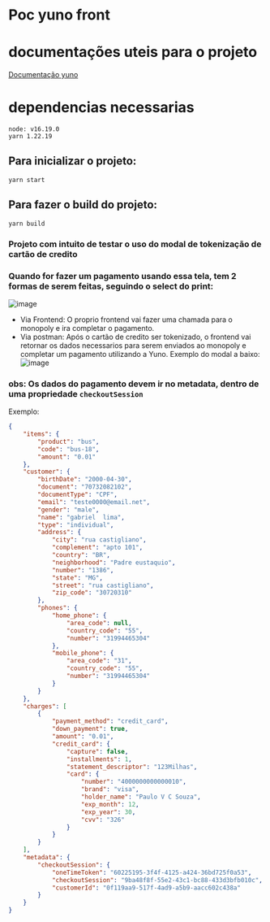 # Poc yuno front

# documentações uteis para o projeto

[Documentação yuno](https://docs.y.uno/docs/web-sdk-integration) 

# dependencias necessarias
```
node: v16.19.0
yarn 1.22.19
```

## Para inicializar o projeto:
```
yarn start
```

## Para fazer o build do projeto:
```
yarn build
```

### Projeto com intuito de testar o uso do modal de tokenização de cartão de credito

### Quando for fazer um pagamento usando essa tela, tem 2 formas de serem feitas, seguindo o select do print:
![image](https://user-images.githubusercontent.com/119955374/222431253-5adbfb85-dff6-41f4-bd65-ad6a74e2f6e9.png)
- Via Frontend: O proprio frontend vai fazer uma chamada para o monopoly e ira completar o pagamento.
- Via postman: Após o cartão de credito ser tokenizado, o frontend vai retornar os dados necessarios para serem enviados ao monopoly e completar um pagamento utilizando a Yuno.
Exemplo do modal a baixo:
![image](https://user-images.githubusercontent.com/119955374/222432411-7ae0f751-0517-4956-83e1-7a5a6449d35d.png)

### obs: Os dados do pagamento devem ir no metadata, dentro de uma propriedade `checkoutSession`
Exemplo:

```json
{
    "items": {
        "product": "bus",
        "code": "bus-18",
        "amount": "0.01"
    },
    "customer": {
        "birthDate": "2000-04-30",
        "document": "70732082102",
        "documentType": "CPF",
        "email": "teste0000@email.net",
        "gender": "male",
        "name": "gabriel  lima",
        "type": "individual",
        "address": {
            "city": "rua castigliano",
            "complement": "apto 101",
            "country": "BR",
            "neighborhood": "Padre eustaquio",
            "number": "1386",
            "state": "MG",
            "street": "rua castigliano",
            "zip_code": "30720310"
        },
        "phones": {
            "home_phone": {
                "area_code": null,
                "country_code": "55",
                "number": "31994465304"
            },
            "mobile_phone": {
                "area_code": "31",
                "country_code": "55",
                "number": "31994465304"
            }
        }
    },
    "charges": [
        {
            "payment_method": "credit_card",
            "down_payment": true,
            "amount": "0.01",
            "credit_card": {
                "capture": false,
                "installments": 1,
                "statement_descriptor": "123Milhas",
                "card": {
                    "number": "4000000000000010",
                    "brand": "visa",
                    "holder_name": "Paulo V C Souza",
                    "exp_month": 12,
                    "exp_year": 30,
                    "cvv": "326"
                }
            }
        }
    ],
    "metadata": {
        "checkoutSession": {
            "oneTimeToken": "60225195-3f4f-4125-a424-36bd725f0a53",
            "checkoutSession": "9ba48f8f-55e2-43c1-bc88-433d3bfb010c",
            "customerId": "0f119aa9-517f-4ad9-a5b9-aacc602c438a"
        }
    }
}
```
